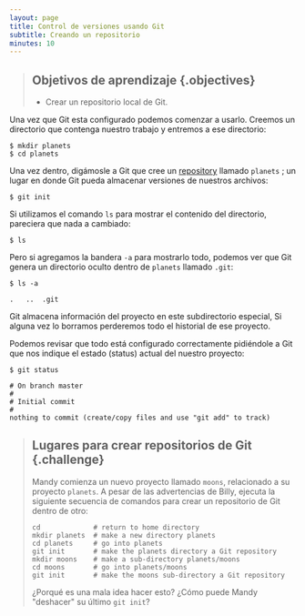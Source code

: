 ```yaml
---
layout: page
title: Control de versiones usando Git
subtitle: Creando un repositorio
minutes: 10
---
```

> ## Objetivos de aprendizaje {.objectives}
> 
> *   Crear un repositorio local de Git.

Una vez que Git esta configurado podemos comenzar a usarlo. 
Creemos un directorio que contenga nuestro trabajo y entremos 
a ese directorio:

~~~ {.bash}
$ mkdir planets
$ cd planets
~~~

Una vez dentro, digámosle a Git que cree un [repository](reference.html#repository) llamado `planets` ; un lugar en donde Git pueda almacenar versiones de nuestros archivos:

~~~ {.bash}
$ git init
~~~

Si utilizamos el comando `ls` para mostrar el contenido del directorio,
pareciera que nada a cambiado:

~~~ {.bash}
$ ls
~~~

Pero si agregamos la bandera `-a` para mostrarlo todo,
podemos ver que Git genera un directorio oculto dentro de `planets` llamado `.git`:

~~~ {.bash}
$ ls -a
~~~
~~~ {.output}
.	..	.git
~~~

Git almacena información del proyecto en este subdirectorio especial, 
Si alguna vez lo borramos perderemos todo el historial de ese proyecto. 

Podemos revisar que todo está configurado correctamente pidiéndole a Git 
que nos indique el estado (status) actual del nuestro proyecto:

~~~ {.bash}
$ git status
~~~
~~~ {.output}
# On branch master
#
# Initial commit
#
nothing to commit (create/copy files and use "git add" to track)
~~~

> ## Lugares para crear repositorios de Git {.challenge}
>
> Mandy comienza un nuevo proyecto llamado `moons`, relacionado a su proyecto `planets`.
> A pesar de las advertencias de Billy, ejecuta la siguiente secuencia de comandos 
> para crear un repositorio de Git dentro de otro:
> 
> ~~~ {.bash}
> cd             # return to home directory
> mkdir planets  # make a new directory planets
> cd planets     # go into planets
> git init       # make the planets directory a Git repository
> mkdir moons    # make a sub-directory planets/moons
> cd moons       # go into planets/moons
> git init       # make the moons sub-directory a Git repository
> ~~~
> 
> ¿Porqué es una mala idea hacer esto?
> ¿Cómo puede Mandy "deshacer" su último `git init`?
